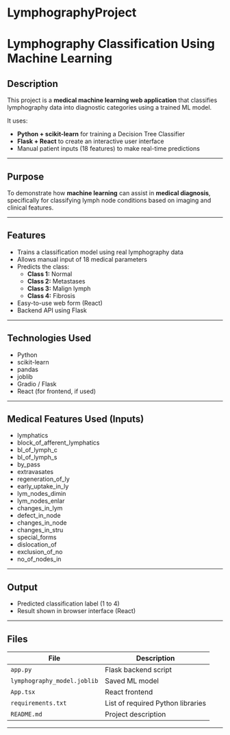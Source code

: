 # LymphographyProject 

# Lymphography Classification Using Machine Learning

## Description

This project is a **medical machine learning web application** that classifies lymphography data into diagnostic categories using a trained ML model.

It uses:

-  **Python + scikit-learn** for training a Decision Tree Classifier  
-   **Flask + React** to create an interactive user interface  
-  Manual patient inputs (18 features) to make real-time predictions

---

##  Purpose

To demonstrate how **machine learning** can assist in **medical diagnosis**, specifically for classifying lymph node conditions based on imaging and clinical features.

---

##  Features

- Trains a classification model using real lymphography data  
- Allows manual input of 18 medical parameters  
- Predicts the class:  
  - **Class 1:** Normal  
  - **Class 2:** Metastases  
  - **Class 3:** Malign lymph  
  - **Class 4:** Fibrosis  
- Easy-to-use web form (React)  
- Backend API using Flask 

---

##  Technologies Used

- Python  
- scikit-learn  
- pandas  
- joblib  
- Gradio / Flask  
- React (for frontend, if used)

---

##  Medical Features Used (Inputs)

- lymphatics  
- block_of_afferent_lymphatics  
- bl_of_lymph_c  
- bl_of_lymph_s  
- by_pass  
- extravasates  
- regeneration_of_ly  
- early_uptake_in_ly  
- lym_nodes_dimin  
- lym_nodes_enlar  
- changes_in_lym  
- defect_in_node  
- changes_in_node  
- changes_in_stru  
- special_forms  
- dislocation_of  
- exclusion_of_no  
- no_of_nodes_in  

---

##  Output

- Predicted classification label (1 to 4)
- Result shown in browser interface (React)

---


## Files

| File                  | Description                         |
|-----------------------|-------------------------------------|
| `app.py`              | Flask backend script                |
| `lymphography_model.joblib` | Saved ML model                |
| `App.tsx`             | React frontend                      |
| `requirements.txt`    | List of required Python libraries   |
| `README.md`           | Project description                 |

---

